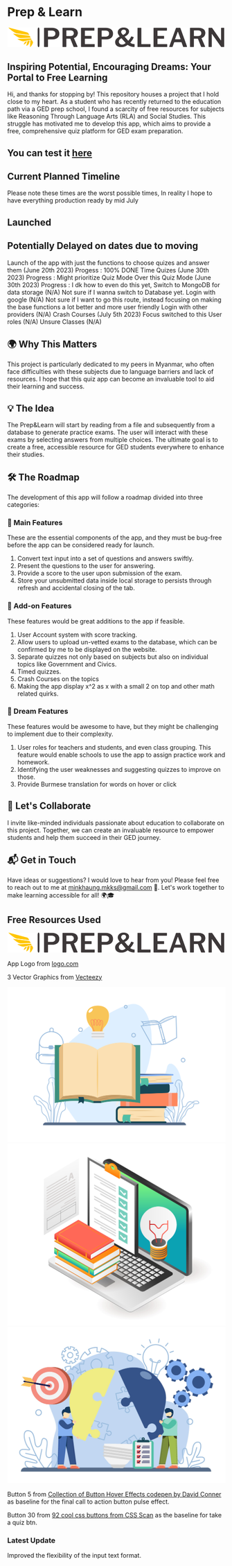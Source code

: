 # Prep & Learn

![Prep & Learn](./public/assets/imgs/logo-no-background.png)

## Inspiring Potential, Encouraging Dreams: Your Portal to Free Learning

Hi, and thanks for stopping by! This repository houses a project that I hold close to my heart. As a student who has recently returned to the education path via a GED prep school, I found a scarcity of free resources for subjects like Reasoning Through Language Arts (RLA) and Social Studies. This struggle has motivated me to develop this app, which aims to provide a free, comprehensive quiz platform for GED exam preparation.

## You can test it [here](https://prep-learn.vercel.app/)

## Current Planned Timeline

Please note these times are the worst possible times, In reality I hope to have everything production ready by mid July

## Launched

## Potentially Delayed on dates due to moving

Launch of the app with just the functions to choose quizes and answer them (June 20th 2023) Progess : 100% DONE
Time Quizes (June 30th 2023) Progress : Might prioritize Quiz Mode Over this
Quiz Mode (June 30th 2023) Progress : I dk how to even do this yet,
Switch to MongoDB for data storage (N/A) Not sure if I wanna switch to Database yet.
Login with google (N/A) Not sure if I want to go this route, instead focusing on making the base functions a lot better and more user friendly
Login with other providers (N/A)
Crash Courses (July 5th 2023) Focus switched to this
User roles (N/A) Unsure
Classes (N/A)

## 🌍 Why This Matters

This project is particularly dedicated to my peers in Myanmar, who often face difficulties with these subjects due to language barriers and lack of resources. I hope that this quiz app can become an invaluable tool to aid their learning and success.

## 💡 The Idea

The Prep&Learn will start by reading from a file and subsequently from a database to generate practice exams. The user will interact with these exams by selecting answers from multiple choices. The ultimate goal is to create a free, accessible resource for GED students everywhere to enhance their studies.

## 🛠️ The Roadmap

The development of this app will follow a roadmap divided into three categories:

### 🎯 Main Features

These are the essential components of the app, and they must be bug-free before the app can be considered ready for launch.

1. Convert text input into a set of questions and answers swiftly.
2. Present the questions to the user for answering.
3. Provide a score to the user upon submission of the exam.
4. Store your unsubmitted data inside local storage to persists through refresh and accidental closing of the tab.

### 🎈 Add-on Features

These features would be great additions to the app if feasible.

1. User Account system with score tracking.
2. Allow users to upload un-vetted exams to the database, which can be confirmed by me to be displayed on the website.
3. Separate quizzes not only based on subjects but also on individual topics like Government and Civics.
4. Timed quizzes.
5. Crash Courses on the topics
6. Making the app display x^2 as x with a small 2 on top and other math related quirks.

### 🌈 Dream Features

These features would be awesome to have, but they might be challenging to implement due to their complexity.

1. User roles for teachers and students, and even class grouping. This feature would enable schools to use the app to assign practice work and homework.
2. Identifying the user weaknesses and suggesting quizzes to improve on those.
3. Provide Burmese translation for words on hover or click

## 🤝 Let's Collaborate

I invite like-minded individuals passionate about education to collaborate on this project. Together, we can create an invaluable resource to empower students and help them succeed in their GED journey.

## 📬 Get in Touch

Have ideas or suggestions? I would love to hear from you! Please feel free to reach out to me at [minkhaung.mkks@gmail.com](mailto:minkhaung.mkks@gmail.com) 📧. Let's work together to make learning accessible for all! 🌍🎓

## Free Resources Used

![Prep & Learn](./public/assets/imgs/logo-no-background.png)

App Logo from [logo.com](https://logo.com/)

3 Vector Graphics from [Vecteezy](https://www.vecteezy.com/)

![Studying Vector Graphic](./public/assets/imgs/590.jpg)
![Studying Vector Graphic](./public/assets/imgs/AI.jpg)
![Problem Solving Vector Graphic](./public/assets/imgs/636_generated.jpg)

Button 5 from [Collection of Button Hover Effects codepen by David Conner](https://codepen.io/davidicus/pen/emgQKJ) as baseline for the final call to action button pulse effect.

Button 30 from [92 cool css buttons from CSS Scan](https://getcssscan.com/css-buttons-examples) as the baseline for take a quiz btn.

### Latest Update

Improved the flexibility of the input text format.
